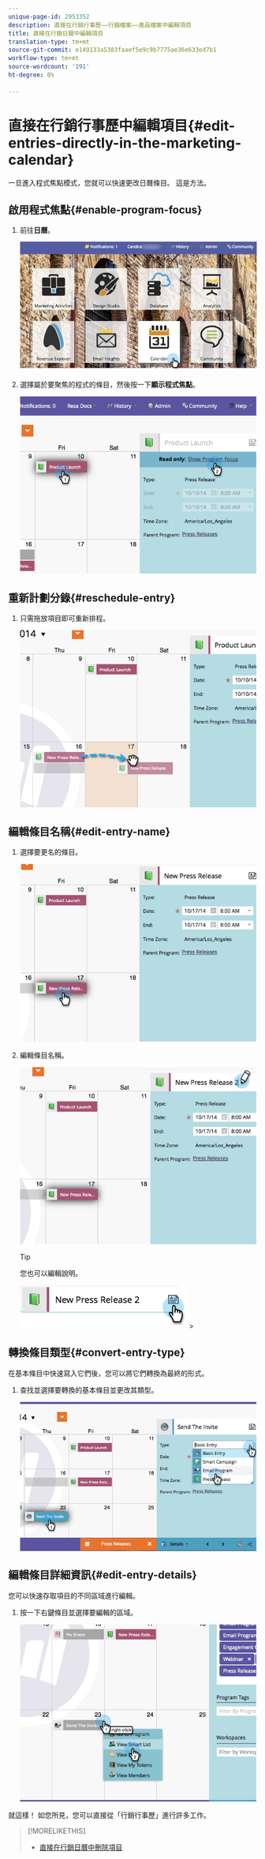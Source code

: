 ```yaml
---
unique-page-id: 2953352
description: 直接在行銷行事歷——行銷檔案——產品檔案中編輯項目
title: 直接在行銷日曆中編輯項目
translation-type: tm+mt
source-git-commit: e149133a5383faaef5e9c9b7775ae36e633ed7b1
workflow-type: tm+mt
source-wordcount: '191'
ht-degree: 0%

---
```



# 直接在行銷行事歷中編輯項目{#edit-entries-directly-in-the-marketing-calendar}

一旦進入程式焦點模式，您就可以快速更改日曆條目。 這是方法。

## 啟用程式焦點{#enable-program-focus}

1. 前往&#x200B;**日曆**。

   ![](assets/2017-05-10-15-30-47-3.png)

1. 選擇屬於要聚焦的程式的條目，然後按一下&#x200B;**顯示程式焦點**。

   ![](assets/image2014-10-20-13-3a16-3a7.png)

## 重新計劃分錄{#reschedule-entry}

1. 只需拖放項目即可重新排程。

   ![](assets/image2014-10-20-13-3a16-3a18.png)

## 編輯條目名稱{#edit-entry-name}

1. 選擇要更名的條目。

   ![](assets/image2014-10-20-13-3a16-3a31.png)

1. 編輯條目名稱。

   ![](assets/image2014-10-20-13-3a16-3a42.png)

   >[!TIP]
   >
   >您也可以編輯說明。
   >
   >
   >![—](assets/image2014-10-20-13-3a16-3a56.png)   >

## 轉換條目類型{#convert-entry-type}

在基本條目中快速寫入它們後，您可以將它們轉換為最終的形式。

1. 查找並選擇要轉換的基本條目並更改其類型。

   ![](assets/image2014-10-20-13-3a18-3a38.png)

## 編輯條目詳細資訊{#edit-entry-details}

您可以快速存取項目的不同區域進行編輯。

1. 按一下右鍵條目並選擇要編輯的區域。

   ![](assets/image2014-10-20-13-3a18-3a48.png)

就這樣！ 如您所見，您可以直接從「行銷行事歷」進行許多工作。

>[!MORELIKETHIS]
>
>* [直接在行銷日曆中刪除項目](https://community.marketo.com/MarketoArticle?id=kA050000000LPDyCAO)

>



